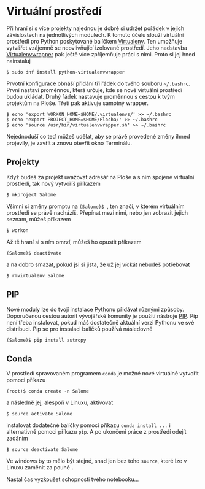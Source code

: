 # Virtuální prostředí

Při hraní si s více projekty najednou je dobré si udržet pořádek v
jejich závislostech na jednotlivých modulech. K tomuto účelu slouží
virtuální prostředí pro Python poskytované balíčkem
[Virtualenv](https://virtualenv.pypa.io/). Ten umožňuje vytvářet
vzájemně se neovlivňující izolované prostředí. Jeho nadstavba
[Virtualenvwrapper](https://virtualenvwrapper.readthedocs.org/) pak
ještě více zpříjemňuje práci s nimi. Proto si jej hned nainstaluj

	$ sudo dnf install python-virtualenvwrapper

Prvotní konfigurace obnáší přidání tři řádek do tvého souboru
`~/.bashrc`. První nastaví proměnnou, která určuje, kde se nové
virtuální prostředí budou ukládat. Druhý řádek nastavuje proměnnou s
cestou k tvým projektům na Ploše. Třetí pak aktivuje samotný wrapper.

	$ echo 'export WORKON_HOME=$HOME/.virtualenvs/' >> ~/.bashrc
	$ echo 'export PROJECT_HOME=$HOME/Plocha/' >> ~/.bashrc
	$ echo 'source /usr/bin/virtualenvwrapper.sh' >> ~/.bashrc

Nejednoduší co teď můžeš udělat, aby se právě provedené změny
ihned projevily, je zavřít a znovu otevřít okno Terminálu.


## Projekty

Když budeš za projekt uvažovat adresář na Ploše a s ním spojené
virtuální prostředí, tak nový vytvoříš příkazem

	$ mkproject Salome

Všimni si změny promptu na `(Salome)$ `, ten značí, v kterém virtuálním
prostředí se právě nacházíš. Přepínat mezi nimi, nebo jen zobrazit
jejich seznam, můžeš příkazem

	$ workon

Až tě hraní si s ním omrzí, můžeš ho opustit příkazem

	(Salome)$ deactivate

a na dobro smazat, pokud jsi si jista, že už jej víckát nebudeš
potřebovat

	$ rmvirtualenv Salome


## PIP

Nové moduly lze do tvojí instalace Pythonu přidávat různými způsoby.
Doporučenou cestou autorit vývojářské komunity je použití nástroje
[PIP](https://pypi.python.org/pypi/pip). Pip není třeba instalovat,
pokud máš dostatečně aktuální verzi Pythonu ve své distribuci. Pip se
pro instalaci balíčků používá následovně

	(Salome)$ pip install astropy


## Conda

V prostředí spravovaném programem `conda` je možné nové virtuálně vytvořit
pomoci příkazu

	(root)$ conda create -n Salome

a následně jej, alespoň v Linuxu, aktivovat

	$ source activate Salome

instalovat dodatečné balíčky pomocí příkazu `conda install ...` i alternativně
pomoci příkazu `pip`. A po ukončení práce z prostředí odejít zadáním

	$ source deactivate Salome

Ve windows by to mělo být stejné, snad jen bez toho `source`, které lze v
Linuxu zaměnit za pouhé `.`

Nastal čas vyzkoušet schopnosti tvého notebooku[...](NOTEBOOK.md)
